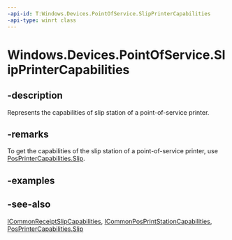 ```yaml
---
-api-id: T:Windows.Devices.PointOfService.SlipPrinterCapabilities
-api-type: winrt class
---
```


<!-- Class syntax.
public class SlipPrinterCapabilities : Windows.Devices.PointOfService.ICommonPosPrintStationCapabilities, Windows.Devices.PointOfService.ICommonReceiptSlipCapabilities, Windows.Devices.PointOfService.ISlipPrinterCapabilities
-->

# Windows.Devices.PointOfService.SlipPrinterCapabilities

## -description
Represents the capabilities of slip station of a point-of-service printer.

## -remarks
To get the capabilities of the slip station of a point-of-service printer, use [PosPrinterCapabilities.Slip](posprintercapabilities_slip.md).

## -examples

## -see-also
[ICommonReceiptSlipCapabilities](icommonreceiptslipcapabilities.md), [ICommonPosPrintStationCapabilities](icommonposprintstationcapabilities.md), [PosPrinterCapabilities.Slip](posprintercapabilities_slip.md)
